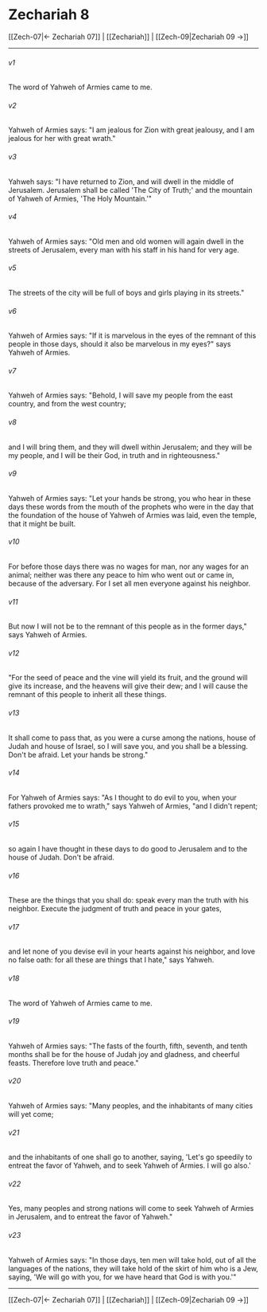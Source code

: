 # Zechariah 8

[[Zech-07|← Zechariah 07]] | [[Zechariah]] | [[Zech-09|Zechariah 09 →]]
***



###### v1 
The word of Yahweh of Armies came to me. 

###### v2 
Yahweh of Armies says: "I am jealous for Zion with great jealousy, and I am jealous for her with great wrath." 

###### v3 
Yahweh says: "I have returned to Zion, and will dwell in the middle of Jerusalem. Jerusalem shall be called 'The City of Truth;' and the mountain of Yahweh of Armies, 'The Holy Mountain.'" 

###### v4 
Yahweh of Armies says: "Old men and old women will again dwell in the streets of Jerusalem, every man with his staff in his hand for very age. 

###### v5 
The streets of the city will be full of boys and girls playing in its streets." 

###### v6 
Yahweh of Armies says: "If it is marvelous in the eyes of the remnant of this people in those days, should it also be marvelous in my eyes?" says Yahweh of Armies. 

###### v7 
Yahweh of Armies says: "Behold, I will save my people from the east country, and from the west country; 

###### v8 
and I will bring them, and they will dwell within Jerusalem; and they will be my people, and I will be their God, in truth and in righteousness." 

###### v9 
Yahweh of Armies says: "Let your hands be strong, you who hear in these days these words from the mouth of the prophets who were in the day that the foundation of the house of Yahweh of Armies was laid, even the temple, that it might be built. 

###### v10 
For before those days there was no wages for man, nor any wages for an animal; neither was there any peace to him who went out or came in, because of the adversary. For I set all men everyone against his neighbor. 

###### v11 
But now I will not be to the remnant of this people as in the former days," says Yahweh of Armies. 

###### v12 
"For the seed of peace and the vine will yield its fruit, and the ground will give its increase, and the heavens will give their dew; and I will cause the remnant of this people to inherit all these things. 

###### v13 
It shall come to pass that, as you were a curse among the nations, house of Judah and house of Israel, so I will save you, and you shall be a blessing. Don't be afraid. Let your hands be strong." 

###### v14 
For Yahweh of Armies says: "As I thought to do evil to you, when your fathers provoked me to wrath," says Yahweh of Armies, "and I didn't repent; 

###### v15 
so again I have thought in these days to do good to Jerusalem and to the house of Judah. Don't be afraid. 

###### v16 
These are the things that you shall do: speak every man the truth with his neighbor. Execute the judgment of truth and peace in your gates, 

###### v17 
and let none of you devise evil in your hearts against his neighbor, and love no false oath: for all these are things that I hate," says Yahweh. 

###### v18 
The word of Yahweh of Armies came to me. 

###### v19 
Yahweh of Armies says: "The fasts of the fourth, fifth, seventh, and tenth months shall be for the house of Judah joy and gladness, and cheerful feasts. Therefore love truth and peace." 

###### v20 
Yahweh of Armies says: "Many peoples, and the inhabitants of many cities will yet come; 

###### v21 
and the inhabitants of one shall go to another, saying, 'Let's go speedily to entreat the favor of Yahweh, and to seek Yahweh of Armies. I will go also.' 

###### v22 
Yes, many peoples and strong nations will come to seek Yahweh of Armies in Jerusalem, and to entreat the favor of Yahweh." 

###### v23 
Yahweh of Armies says: "In those days, ten men will take hold, out of all the languages of the nations, they will take hold of the skirt of him who is a Jew, saying, 'We will go with you, for we have heard that God is with you.'"

***
[[Zech-07|← Zechariah 07]] | [[Zechariah]] | [[Zech-09|Zechariah 09 →]]
